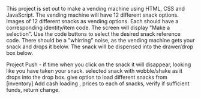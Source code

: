 This project is set out to make a vending machine using HTML, CSS and JavaScript.
The vending machine will have 12 different snack options.
Images of 12 different snacks as vending options. Each should have a corresponding identity/item code.
The screen will display "Make a selection".
Use the code buttons to select the desired snack reference code. 
There should be a "whirring" noise, as the vending machine gets your snack and drops it below.
The snack will be dispensed into the drawer/drop box below.

Project Push - if time
when you click on the snack it will disappear, looking like you have taken your snack.
selected snack with wobble/shake as it drops into the drop box.
give option to load different snacks from [inventory]
Add cash loading , prices to each of snacks, verify if sufficient funds, return change.